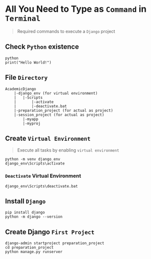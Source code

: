 # All You Need to Type as `Command` in `Terminal`

> Required commands to execute a `Django` project

## Check `Python` existence

```
python
print("Hello World!")
```

## File `Directory`

```
AcademicDjango
    |-django_env (for virtual environment)
    |   |-Scripts
    |       |-activate
    |       |-deactivate.bat
    |-preparation_project (for actual as project)
    |-session_project (for actual as project)
        |-myapp
        |-myproj
```

## Create `Virtual Environment`

> Execute all tasks by enabling `virtual environment`

```
python -m venv django_env
django_env\Scripts\activate
```

### `Deactivate` Virtual Environment

```
django_env\Scripts\deactivate.bat
```

## Install `Django`

```
pip install django
python -m django --version
```

## Create Django `First Project`

```
django-admin startproject preparation_project
cd preparation_project
python manage.py runserver
```
